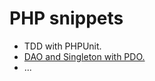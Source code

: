 # PHP snippets

- TDD with PHPUnit.
- [DAO and Singleton with PDO.](https://github.com/bernardomais/php/tree/master/pdo-dao-singleton)
- ...
